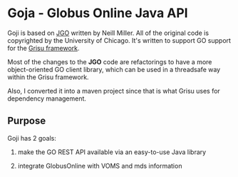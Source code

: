 Goja - Globus Online Java API
==========================

Goji is based on [JGO](http://confluence.globus.org/display/~neillm/JGOClient+Homepage) written by Neill Miller. All of the original code is copyrighted by the University of Chicago. It's written to support GO support for the [Grisu framework](https://github.com/grisu/grisu).

Most of the changes to the **JGO** code are refactorings to have a more object-oriented GO client library, which can be used in a threadsafe way within the Grisu framework.

Also, I converted it into a maven project since that is what Grisu uses for dependency management.

Purpose
-------

Goji has 2 goals:

1) make the GO REST API available via an easy-to-use Java library

2) integrate GlobusOnline with VOMS and mds information



